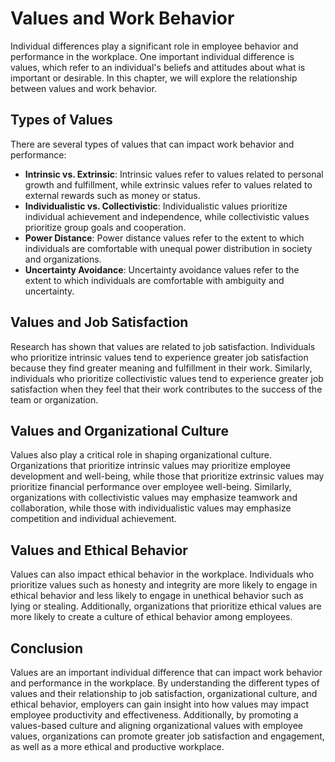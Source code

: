 Values and Work Behavior
============================================================================

Individual differences play a significant role in employee behavior and performance in the workplace. One important individual difference is values, which refer to an individual's beliefs and attitudes about what is important or desirable. In this chapter, we will explore the relationship between values and work behavior.

Types of Values
---------------

There are several types of values that can impact work behavior and performance:

* **Intrinsic vs. Extrinsic**: Intrinsic values refer to values related to personal growth and fulfillment, while extrinsic values refer to values related to external rewards such as money or status.
* **Individualistic vs. Collectivistic**: Individualistic values prioritize individual achievement and independence, while collectivistic values prioritize group goals and cooperation.
* **Power Distance**: Power distance values refer to the extent to which individuals are comfortable with unequal power distribution in society and organizations.
* **Uncertainty Avoidance**: Uncertainty avoidance values refer to the extent to which individuals are comfortable with ambiguity and uncertainty.

Values and Job Satisfaction
---------------------------

Research has shown that values are related to job satisfaction. Individuals who prioritize intrinsic values tend to experience greater job satisfaction because they find greater meaning and fulfillment in their work. Similarly, individuals who prioritize collectivistic values tend to experience greater job satisfaction when they feel that their work contributes to the success of the team or organization.

Values and Organizational Culture
---------------------------------

Values also play a critical role in shaping organizational culture. Organizations that prioritize intrinsic values may prioritize employee development and well-being, while those that prioritize extrinsic values may prioritize financial performance over employee well-being. Similarly, organizations with collectivistic values may emphasize teamwork and collaboration, while those with individualistic values may emphasize competition and individual achievement.

Values and Ethical Behavior
---------------------------

Values can also impact ethical behavior in the workplace. Individuals who prioritize values such as honesty and integrity are more likely to engage in ethical behavior and less likely to engage in unethical behavior such as lying or stealing. Additionally, organizations that prioritize ethical values are more likely to create a culture of ethical behavior among employees.

Conclusion
----------

Values are an important individual difference that can impact work behavior and performance in the workplace. By understanding the different types of values and their relationship to job satisfaction, organizational culture, and ethical behavior, employers can gain insight into how values may impact employee productivity and effectiveness. Additionally, by promoting a values-based culture and aligning organizational values with employee values, organizations can promote greater job satisfaction and engagement, as well as a more ethical and productive workplace.
